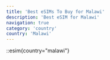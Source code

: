 ```yaml
---
title: 'Best eSIMs To Buy for Malawi'
description: 'Best eSIM for Malawi'
navigation: true
category: 'country'
country: 'Malawi'
---
```


::esim{country="malawi"}
